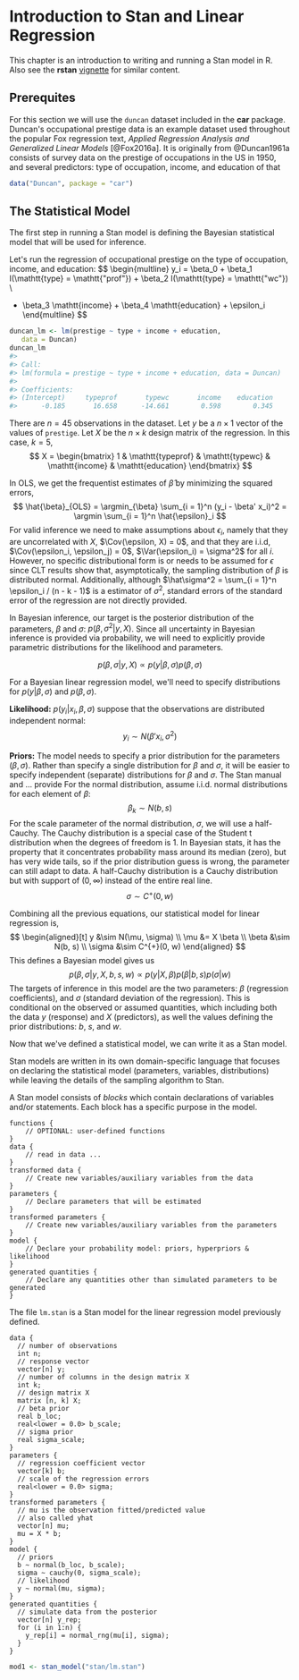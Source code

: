 
# Introduction to Stan and Linear Regression

This chapter is an introduction to writing and running a Stan model in R.
Also see the **rstan** [vignette](https://cran.r-project.org/web/packages/rstan/vignettes/rstan.html) for similar content.


## Prerequites

For this section we will use the `duncan` dataset included in the **car** package.
Duncan's occupational prestige data is an example dataset used throughout the popular Fox regression text, *Applied Regression Analysis and Generalized Linear Models* [@Fox2016a].
It is originally from @Duncan1961a consists of survey data on the prestige of occupations in the US in 1950, and several predictors: type of occupation, income, and education of that 

```r
data("Duncan", package = "car")
```

## The Statistical Model

The first step in running a Stan model is defining the Bayesian statistical model that will be used for inference.

Let's run the regression of occupational prestige on the type of occupation, income, and education:
$$
\begin{multline}
y_i = \beta_0 + \beta_1 I(\mathtt{type} = \mathtt{"prof"}) + \beta_2 I(\mathtt{type} = \mathtt{"wc"}) \\
+ \beta_3 \mathtt{income} + \beta_4 \mathtt{education} + \epsilon_i
\end{multline}
$$

```r
duncan_lm <- lm(prestige ~ type + income + education,
   data = Duncan)
duncan_lm
#> 
#> Call:
#> lm(formula = prestige ~ type + income + education, data = Duncan)
#> 
#> Coefficients:
#> (Intercept)     typeprof       typewc       income    education  
#>      -0.185       16.658      -14.661        0.598        0.345
```


There are $n = 45$ observations in the dataset.
Let $y$ be a $n \times 1$ vector of the values of `prestige`.
Let $X$ be the $n \times k$ design matrix of the regression.
In this case, $k = 5$, 
$$
X = \begin{bmatrix}
1 & \mathtt{typeprof} & \mathtt{typewc} & \mathtt{income} & \mathtt{education}
\end{bmatrix}
$$

In OLS, we get the frequentist estimates of $\hat{\beta}$ by minimizing the squared errors,
$$
\hat{\beta}_{OLS} = \argmin_{\beta} \sum_{i = 1}^n (y_i - \beta' x_i)^2 = \argmin \sum_{i = 1}^n \hat{\epsilon}_i
$$
For valid inference we need to make assumptions about $\epsilon_i$, namely that they are uncorrelated with $X$, $\Cov(\epsilon, X) = 0$, and that they are i.i.d, $\Cov(\epsilon_i, \epsilon_j) = 0$, $\Var(\epsilon_i) = \sigma^2$ for all $i$.
However, no specific distributional form is or needs to be assumed for $\epsilon$ since CLT results show that, asymptotically, the sampling distribution of $\beta$ is distributed normal.
Additionally, although $\hat\sigma^2 = \sum_{i = 1}^n \epsilon_i / (n - k - 1)$ is a estimator of $\sigma^2$, standard errors of the standard error of the regression are not directly provided.

In Bayesian inference, our target is the posterior distribution of the parameters, $\beta$ and $\sigma$:  $p(\beta, \sigma^2 | y, X)$.
Since all uncertainty in Bayesian inference is provided via probability, we will need to explicitly provide parametric distributions for the likelihood and parameters.

$$
p(\beta, \sigma | y, X) \propto p(y | \beta, \sigma) p(\beta, \sigma)
$$

For a Bayesian linear regression model, we'll need to specify distributions for $p(y | \beta, \sigma)$ and $p(\beta, \sigma)$.

**Likelihood:** $p(y_i | x_i, \beta, \sigma)$ suppose that the observations are distributed independent normal:
$$
y_i \sim N(\beta'x_i, \sigma^2)
$$

**Priors:** The model needs to specify a prior distribution for the parameters $(\beta, \sigma)$.
Rather than specify a single distribution for $\beta$ and $\sigma$, it will be easier to specify independent (separate) distributions for $\beta$ and $\sigma$.
The Stan manual and ... provide 
For the normal distribution, assume i.i.d. normal distributions for each element of $\beta$:
$$
\beta_k \sim N(b, s)
$$
For the scale parameter of the normal distribution, $\sigma$, we will use a half-Cauchy.
The Cauchy distribution is a special case of the Student t distribution when the degrees of freedom is 1.
In Bayesian stats, it has the property that it concentrates probability mass around its median (zero), but has very wide tails, so if the prior distribution guess is wrong, the parameter can still adapt to data.
A half-Cauchy distribution is a Cauchy distribution but with support of $(0, \infty)$ instead of the entire real line.
$$
\sigma \sim C^{+}(0, w)
$$

Combining all the previous equations, our statistical model for linear regression is,
$$
\begin{aligned}[t]
y &\sim N(\mu, \sigma) \\
\mu &= X \beta \\
\beta &\sim N(b, s) \\
\sigma &\sim C^{+}(0, w)
\end{aligned}
$$
This defines a Bayesian model gives us
$$
p(\beta, \sigma | y, X, b, s, w) \propto p(y | X, \beta) p(\beta | b, s) p(\sigma | w)
$$
The targets of inference in this model are the two parameters: $\beta$ (regression coefficients), and  $\sigma$ (standard deviation of the regression).
This is conditional on the observed or assumed quantities, which including both the data $y$ (response) and $X$ (predictors), as well the values defining the prior distributions: $b$, $s$, and $w$.


Now that we've defined a statistical model, we can write it as a Stan model.

Stan models are written in its own domain-specific language that focuses on declaring the statistical model (parameters, variables, distributions) while leaving the details of the sampling algorithm to Stan.

A Stan model consists of *blocks* which contain declarations of variables and/or statements.
Each block has a specific purpose in the model.

```
functions {
    // OPTIONAL: user-defined functions
}
data {
    // read in data ...
}
transformed data {
    // Create new variables/auxiliary variables from the data
}
parameters {
    // Declare parameters that will be estimated
}
transformed parameters {
    // Create new variables/auxiliary variables from the parameters
}
model {
    // Declare your probability model: priors, hyperpriors & likelihood
}
generated quantities {
    // Declare any quantities other than simulated parameters to be generated
}
```

The file `lm.stan` is a Stan model for the linear regression model previously defined.

```
data {
  // number of observations
  int n;
  // response vector
  vector[n] y;
  // number of columns in the design matrix X
  int k;
  // design matrix X
  matrix [n, k] X;
  // beta prior
  real b_loc;
  real<lower = 0.0> b_scale;
  // sigma prior
  real sigma_scale;
}
parameters {
  // regression coefficient vector
  vector[k] b;
  // scale of the regression errors
  real<lower = 0.0> sigma;
}
transformed parameters {
  // mu is the observation fitted/predicted value
  // also called yhat
  vector[n] mu;
  mu = X * b;
}
model {
  // priors
  b ~ normal(b_loc, b_scale);
  sigma ~ cauchy(0, sigma_scale);
  // likelihood
  y ~ normal(mu, sigma);
}
generated quantities {
  // simulate data from the posterior
  vector[n] y_rep;
  for (i in 1:n) {
    y_rep[i] = normal_rng(mu[i], sigma);
  }
}
```


```r
mod1 <- stan_model("stan/lm.stan")
```
















